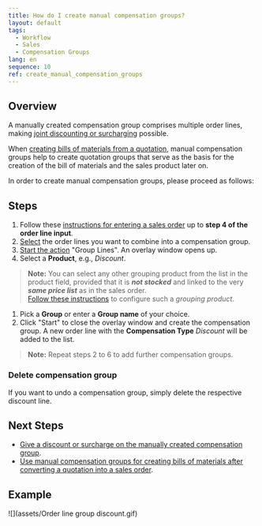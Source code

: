 ```yaml
---
title: How do I create manual compensation groups?
layout: default
tags:
  - Workflow
  - Sales
  - Compensation Groups
lang: en
sequence: 10
ref: create_manual_compensation_groups
---
```


## Overview
A manually created compensation group comprises multiple order lines, making [joint discounting or surcharging](Order_line_group_discount) possible.

When [creating bills of materials from a quotation](Create_BOM_upon_SO_generation), manual compensation groups help to create quotation groups that serve as the basis for the creation of the bill of materials and the sales product later on.

In order to create manual compensation groups, please proceed as follows:

## Steps
1. Follow these [instructions for entering a sales order](SalesOrder_recording) up to **step 4 of the order line input**.
1. [Select](RecordSelection) the order lines you want to combine into a compensation group.
1. [Start the action](StartAction) "Group Lines". An overlay window opens up.
1. Select a **Product**, e.g., *Discount*.
 >**Note:** You can select any other grouping product from the list in the product field, provided that it is ***not stocked*** and linked to the very ***same price list*** as in the sales order.<br>
 [Follow these instructions](Add_grouping_product) to configure such a *grouping product*.

1. Pick a **Group** or enter a **Group name** of your choice.
1. Click "Start" to close the overlay window and create the compensation group. A new order line with the **Compensation Type** *Discount* will be added to the list.
 >**Note:** Repeat steps 2 to 6 to add further compensation groups.

### Delete compensation group
If you want to undo a compensation group, simply delete the respective discount line.

## Next Steps
- [Give a discount or surcharge on the manually created compensation group](Order_line_group_discount).
- [Use manual compensation groups for creating bills of materials after converting a quotation into a sales order](Create_BOM_upon_SO_generation).

## Example
![](assets/Order line group discount.gif)
